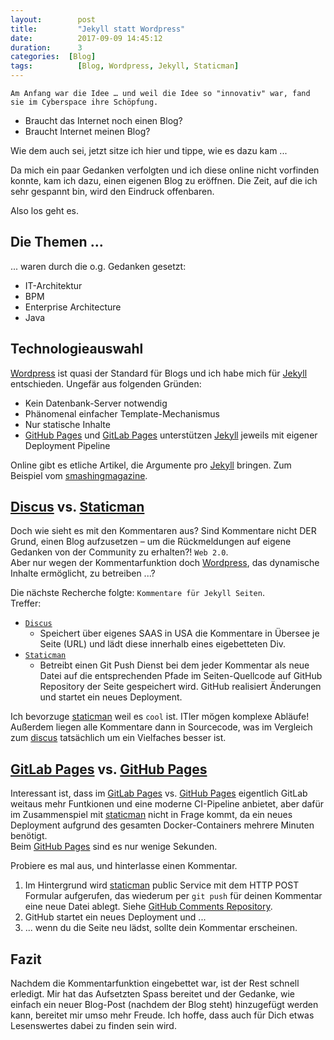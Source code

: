 ```yaml
---
layout: 	   post
title:  	   "Jekyll statt Wordpress"
date:   	   2017-09-09 14:45:12
duration:	   3
categories:  [Blog]
tags: 		   [Blog, Wordpress, Jekyll, Staticman]
---
```


`Am Anfang war die Idee … und weil die Idee so "innovativ" war, fand sie im Cyberspace ihre Schöpfung.`

* Braucht das Internet noch einen Blog?
* Braucht Internet meinen Blog?

Wie dem auch sei, jetzt sitze ich hier und tippe, wie es dazu kam ...   

Da mich ein paar Gedanken verfolgten und ich diese online nicht vorfinden konnte, kam ich dazu, einen eigenen Blog zu eröffnen. Die Zeit, auf die ich sehr gespannt bin, wird den Eindruck offenbaren.

Also los geht es.   

## Die Themen ...
... waren durch die o.g. Gedanken gesetzt:
* IT-Architektur
* BPM
* Enterprise Architecture
* Java


## Technologieauswahl
[Wordpress][wordpress] ist quasi der Standard für Blogs und ich habe mich für [Jekyll][jekyll] entschieden. Ungefär aus folgenden Gründen:
* Kein Datenbank-Server notwendig
* Phänomenal einfacher Template-Mechanismus
* Nur statische Inhalte
* [GitHub Pages][githubpages] und [GitLab Pages][gitlabpages] unterstützen [Jekyll][jekyll] jeweils mit eigener Deployment Pipeline

Online gibt es etliche Artikel, die Argumente pro [Jekyll][jekyll] bringen. Zum Beispiel vom [smashingmagazine].  

## [Discus][discus] vs. [Staticman][staticman]
Doch wie sieht es mit den Kommentaren aus? Sind Kommentare nicht DER Grund, einen Blog aufzusetzen – um die Rückmeldungen auf eigene Gedanken von der Community zu erhalten?! `Web 2.0`.  
Aber nur wegen der Kommentarfunktion doch [Wordpress][wordpress], das dynamische Inhalte ermöglicht, zu betreiben ...?  

Die nächste Recherche folgte: `Kommentare für Jekyll Seiten`.  
Treffer:
* [`Discus`][discus]
   * Speichert über eigenes SAAS in USA die Kommentare in Übersee je Seite (URL) und lädt diese innerhalb eines eigebetteten Div.
* [`Staticman`][staticman]
   * Betreibt einen Git Push Dienst bei dem jeder Kommentar als neue Datei auf die entsprechenden Pfade im Seiten-Quellcode auf GitHub Repository der Seite gespeichert wird. GitHub realisiert Änderungen und startet ein neues Deployment.

Ich bevorzuge [staticman] weil es `cool` ist. ITler mögen komplexe Abläufe! Außerdem liegen alle Kommentare dann in Sourcecode, was im Vergleich zum [discus] tatsächlich um ein Vielfaches besser ist.  

## [GitLab Pages][gitlabpages] vs. [GitHub Pages][githubpages]
Interessant ist, dass im [GitLab Pages][gitlabpages] vs. [GitHub Pages][githubpages] eigentlich GitLab weitaus mehr Funtkionen und eine moderne CI-Pipeline anbietet, aber dafür im Zusammenspiel mit [staticman] nicht in Frage kommt, da ein neues Deployment aufgrund des gesamten Docker-Containers mehrere Minuten benötigt.  
Beim [GitHub Pages][githubpages] sind es nur wenige Sekunden.  

Probiere es mal aus, und hinterlasse einen Kommentar.
1. Im Hintergrund wird [staticman] public Service mit dem HTTP POST Formular aufgerufen, das wiederum per `git push` für deinen Kommentar eine neue Datei ablegt. Siehe [GitHub Comments Repository][githubcomments].
2. GitHub startet ein neues Deployment und ...
3. ... wenn du die Seite neu lädst, sollte dein Kommentar erscheinen.

## Fazit
Nachdem die Kommentarfunktion eingebettet war, ist der Rest schnell erledigt. Mir hat das Aufsetzten Spass bereitet und der Gedanke, wie einfach ein neuer Blog-Post (nachdem der Blog steht) hinzugefügt werden kann, bereitet mir umso mehr Freude. Ich hoffe, dass auch für Dich etwas Lesenswertes dabei zu finden sein wird.

[smashingmagazine]:   https://www.smashingmagazine.com/2014/08/build-blog-jekyll-github-pages/
[discus]:             https://disqus.com
[staticman]:          https://staticman.net/
[githubcomments]:     https://github.com/azabdi/azabdi.github.io/tree/master/_data/comments/
[githubrepo]:         https://github.com/azabdi/azabdi.github.io
[githubpages]:        https://pages.github.com/
[gitlabpages]:        https://gitlab.com/pages
[wordpress]:          https://de.wordpress.com/
[jekyll]:             http://jekyllrb.com/
